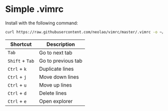 Simple .vimrc
=============

Install with the following command:
```bash
curl https://raw.githubusercontent.com/neolao/vimrc/master/.vimrc -o ~/.vimrc
```

| Shortcut          | Description        |
| ----------------- | ------------------ |
| `Tab`             | Go to next tab     |
| `Shift` + `Tab`   | Go to previous tab |
| `Ctrl` + `k`      | Duplicate lines    |
| `Ctrl` + `j`      | Move down lines    |
| `Ctrl` + `u`      | Move up lines      |
| `Ctrl` + `d`      | Delete lines       |
| `Ctrl` + `e`      | Open explorer      |
